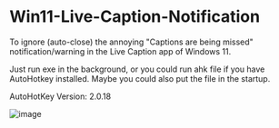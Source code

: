 # Win11-Live-Caption-Notification
To ignore (auto-close) the annoying "Captions are being missed" notification/warning in the Live Caption app of Windows 11.

Just run exe in the background, or you could run ahk file if you have AutoHotkey installed. Maybe you could also put the file in the startup.

AutoHotKey Version: 2.0.18

![image](https://github.com/user-attachments/assets/d3d46e1c-d024-430c-88a4-52c72359c3c9)

